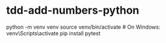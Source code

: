 # tdd-add-numbers-python

python -m venv venv
source venv/bin/activate  # On Windows: venv\Scripts\activate
pip install pytest
